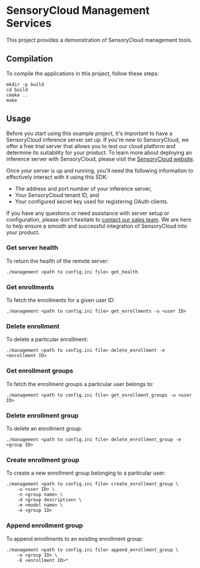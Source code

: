 # SensoryCloud Management Services

This project provides a demonstration of SensoryCloud management tools.

## Compilation

To compile the applications in this project, follow these steps:

```shell
mkdir -p build
cd build
cmake ..
make
```

## Usage

Before you start using this example project, it's important to have a
SensoryCloud inference server set up. If you're new to SensoryCloud, we offer
a free trial server that allows you to test our cloud platform and determine
its suitability for your product. To learn more about deploying an inference
server with SensoryCloud, please visit the [SensoryCloud website][trial].

Once your server is up and running, you'll need the following information to
effectively interact with it using this SDK:

-   The address and port number of your inference server,
-   Your SensoryCloud tenant ID, and
-   Your configured secret key used for registering OAuth clients.

If you have any questions or need assistance with server setup or
configuration, please don't hesitate to [contact our sales team][sales]. We
are here to help ensure a smooth and successful integration of SensoryCloud
into your product.

[trial]: https://sensorycloud.ai/free-credits/
[sales]: https://sensorycloud.ai/resources/contact-us/

### Get server health

To return the health of the remote server:

```shell
./management <path to config.ini file> get_health
```

### Get enrollments

To fetch the enrollments for a given user ID:

```shell
./management <path to config.ini file> get_enrollments -u <user ID>
```

### Delete enrollment

To delete a particular enrollment:

```shell
./management <path to config.ini file> delete_enrollment -e <enrollment ID>
```

### Get enrollment groups

To fetch the enrollment groups a particular user belongs to:

```shell
./management <path to config.ini file> get_enrollment_groups -u <user ID>
```

### Delete enrollment group

To delete an enrollment group:

```shell
./management <path to config.ini file> delete_enrollment_group -e <group ID>
```

### Create enrollment group

To create a new enrollment group belonging to a particular user:

```shell
./management <path to config.ini file> create_enrollment_group \
    -u <user ID> \
    -n <group name> \
    -d <group description> \
    -m <model name> \
    -e <group ID>
```

### Append enrollment group

To append enrollments to an existing enrollment group:

```shell
./management <path to config.ini file> append_enrollment_group \
    -e <group ID> \
    -E <enrollment ID>*
```

<!-- URLs -->

[sensory-cloud]: https://sensorycloud.ai/
